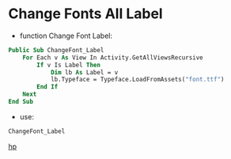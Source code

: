 # Change Fonts All Label

* function Change Font Label:

```vb
Public Sub ChangeFont_Label
    For Each v As View In Activity.GetAllViewsRecursive
        If v Is Label Then
            Dim lb As Label = v
            lb.Typeface = Typeface.LoadFromAssets("font.ttf")
        End If
    Next
End Sub
```

* use:

```vb
ChangeFont_Label
```

[hp](http://hemmatpoor.ir)